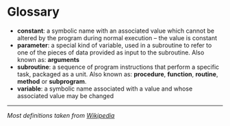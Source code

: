 # Glossary

* **constant**: a symbolic name with an associated value which cannot be altered by the program during normal execution – the value is constant
* **parameter**: a special kind of variable, used in a subroutine to refer to one of the pieces of data provided as input to the subroutine.  Also known as: **arguments**
* **subroutine**: a sequence of program instructions that perform a specific task, packaged as a unit.  Also known as: **procedure**, **function**, **routine**, **method** or **subprogram**.
* **variable**: a symbolic name associated with a value and whose associated value may be changed

---

_Most definitions taken from [Wikipedia](https://en.wikipedia.org/wiki)_
